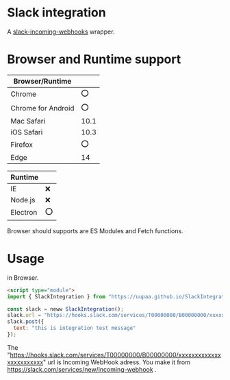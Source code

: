 # Slack integration

A [slack-incoming-webhooks](https://api.slack.com/incoming-webhooks) wrapper.

# Browser and Runtime support

| Browser/Runtime    |            |
|--------------------|------------|
| Chrome             |  :o:       |
| Chrome for Android |  :o:       |
| Mac Safari         |  10.1      |
| iOS Safari         |  10.3      |
| Firefox            |  :o:       |
| Edge               |  14        |

| Runtime            |            |
|--------------------|------------|
| IE                 |  :x:       |
| Node.js            |  :x:       |
| Electron           |  :o:       |

Browser should supports are ES Modules and Fetch functions.

# Usage

in Browser.

```html
<script type="module">
import { SlackIntegration } from "https://uupaa.github.io/SlackIntegration.js/index.js";

const slack = neww SlackIntegration();
slack.url = "https://hooks.slack.com/services/T00000000/B00000000/xxxxxxxxxxxxxxxxxxxxxxxx";
slack.post({
  text: "this is integration test message"
});
```

The "https://hooks.slack.com/services/T00000000/B00000000/xxxxxxxxxxxxxxxxxxxxxxxx" url is Incoming WebHook adress.
You make it from https://slack.com/services/new/incoming-webhook .
